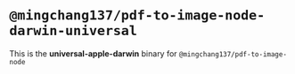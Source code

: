 # `@mingchang137/pdf-to-image-node-darwin-universal`

This is the **universal-apple-darwin** binary for `@mingchang137/pdf-to-image-node`
